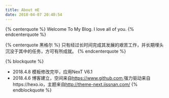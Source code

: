 ```yaml
---
title: About mE
date: 2018-04-07 20:40:54
---
```


{% centerquote %}
Welcome To My Blog. I love all of you.
{% endcenterquote %}

{% centerquote 黑格尔 %}
只有经过长时间完成其发展的艰苦工作，并长期埋头沉没于其中的任务，方可有所成就。 
{% endcenterquote %}



{% blockquote %}
- 2018.4.8 模板修改完毕，应用NexT V6.1
- 2018.4.6 博客建立，空间来自<https://www.github.com>,强力驱动来自https://hexo.io，主题来自<http://theme-next.iissnan.com/>
{% endblockquote %}



